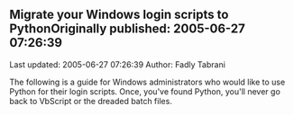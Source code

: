 ## Migrate your Windows login scripts to PythonOriginally published: 2005-06-27 07:26:39 
Last updated: 2005-06-27 07:26:39 
Author: Fadly Tabrani 
 
The following is a guide for Windows administrators who would like to use Python for their login scripts. Once, you've found Python, you'll never go back to VbScript or the dreaded batch files.